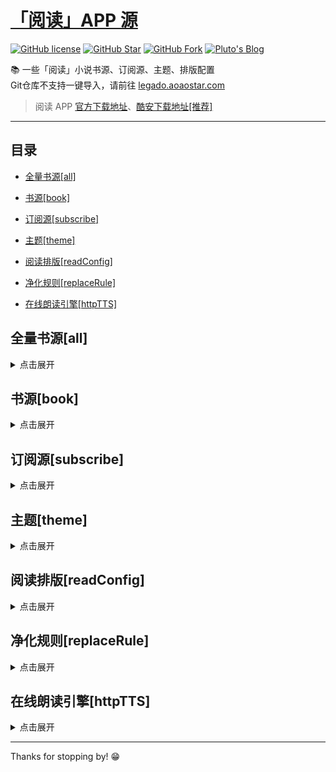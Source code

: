 # [「阅读」APP 源](https://legado.aoaostar.com)

[![GitHub license](https://img.shields.io/badge/license-AGPL--3.0-orange?style=flat-square&color=0f6adb&logo=github)](https://github.com/aoaostar/legado/)
[![GitHub Star](https://img.shields.io/github/stars/aoaostar/legado.svg?style=flat-square&label=Star&color=0f6adb&logo=github)](https://github.com/aoaostar/legado/)
[![GitHub Fork](https://img.shields.io/github/forks/aoaostar/legado.svg?style=flat-square&label=Fork&color=0f6adb&logo=github)](https://github.com/aoaostar/legado/)
[![Pluto's Blog](https://img.shields.io/badge/%E5%8D%9A%E5%AE%A2-Pluto's%20Blog-d7b1bf?logo=Blogger&color=0f6adb)](https://blog.aoaostar.com)

📚 一些「阅读」小说书源、订阅源、主题、排版配置  
Git仓库不支持一键导入，请前往 [legado.aoaostar.com](https://legado.aoaostar.com)  

> 阅读 APP [官方下载地址](https://github.com/gedoor/legado/releases)、[酷安下载地址[推荐]](https://www.coolapk.com/apk/256030)

****

## 目录
    
*   [全量书源[all]](#全量书源_all)
            
*   [书源[book]](#书源_book)
            
*   [订阅源[subscribe]](#订阅源_subscribe)
            
*   [主题[theme]](#主题_theme)
            
*   [阅读排版[readConfig]](#阅读排版_readConfig)
            
*   [净化规则[replaceRule]](#净化规则_replaceRule)
            
*   [在线朗读引擎[httpTTS]](#在线朗读引擎_httpTTS)

<h2 id="全量书源_all">全量书源[all]</h2>
<details>
<summary>点击展开</summary>
            
* 全量书源 🔥
    + [访问直链](https://jihulab.com/aoaostar/legado/-/raw/release/cache/8274870a1493d7c4e51c41682a8d1e9500457826.json)
    + [一键导入](legado://import/bookSource?src=https://jihulab.com/aoaostar/legado/-/raw/release/cache/8274870a1493d7c4e51c41682a8d1e9500457826.json)
    + 上一次同步状态: 同步成功, 共 8132 条
    + 更新时间: 2023-10-10 08:43:45
    + 同步时间: 2023-10-10 08:43:45

****

* 全量书源 (服务端已校检) 🔥
    + [访问直链](https://jihulab.com/aoaostar/legado/-/raw/release/cache/3fc2c64c5489c491de6284dca2c2dfce7f551bc9.json)
    + [一键导入](legado://import/bookSource?src=https://jihulab.com/aoaostar/legado/-/raw/release/cache/3fc2c64c5489c491de6284dca2c2dfce7f551bc9.json)
    + 上一次同步状态: 同步成功, 共 7441 条
    + 更新时间: 2023-10-10 08:43:45
    + 同步时间: 2023-10-10 08:43:45

</details>

<h2 id="书源_book">书源[book]</h2>
<details>
<summary>点击展开</summary>
            
* XIU2精品书源 🔥
    + [访问直链](https://jihulab.com/aoaostar/legado/-/raw/release/cache/71e56d4f1d8f1bff61fdd3582ef7513600a9e108.json)
    + [一键导入](legado://import/bookSource?src=https://jihulab.com/aoaostar/legado/-/raw/release/cache/71e56d4f1d8f1bff61fdd3582ef7513600a9e108.json)
    + 上一次同步状态: 同步成功, 共 45 条
    + 更新时间: 2023-09-20 17:59:14
    + 同步时间: 2023-10-10 08:43:45

****

* 一程的书源合集 🔥
    + [访问直链](https://jihulab.com/aoaostar/legado/-/raw/release/cache/1b8256c78b385543b5e8aa6a0d7693c76f8e60d4.json)
    + [一键导入](legado://import/bookSource?src=https://jihulab.com/aoaostar/legado/-/raw/release/cache/1b8256c78b385543b5e8aa6a0d7693c76f8e60d4.json)
    + 上一次同步状态: 同步成功, 共 105 条
    + 更新时间: 2023-09-21 08:43:12
    + 同步时间: 2023-10-10 08:43:45

****

* 破冰书源 🔥
    + [访问直链](https://jihulab.com/aoaostar/legado/-/raw/release/cache/4dc410d1d0a674de21c5d869496efd60a7fcba7c.json)
    + [一键导入](legado://import/bookSource?src=https://jihulab.com/aoaostar/legado/-/raw/release/cache/4dc410d1d0a674de21c5d869496efd60a7fcba7c.json)
    + 上一次同步状态: 同步成功, 共 128 条
    + 更新时间: 2023-09-20 17:59:14
    + 同步时间: 2023-10-10 08:43:45

****

* 酷安@三舞313书源 🔥
    + [访问直链](https://jihulab.com/aoaostar/legado/-/raw/release/cache/edeb9b5490b7028906ad3cd2c2b7404b2e4052b9.json)
    + [一键导入](legado://import/bookSource?src=https://jihulab.com/aoaostar/legado/-/raw/release/cache/edeb9b5490b7028906ad3cd2c2b7404b2e4052b9.json)
    + 上一次同步状态: 同步成功, 共 1554 条
    + 更新时间: 2023-09-20 17:59:14
    + 同步时间: 2023-10-10 08:43:45

****

* 酷安@开源阅读软件 🔥
    + [访问直链](https://jihulab.com/aoaostar/legado/-/raw/release/cache/290e0bb1f148e963941fade280a938df81b374b7.json)
    + [一键导入](legado://import/bookSource?src=https://jihulab.com/aoaostar/legado/-/raw/release/cache/290e0bb1f148e963941fade280a938df81b374b7.json)
    + 上一次同步状态: 同步成功, 共 2117 条
    + 更新时间: 2023-09-20 17:59:14
    + 同步时间: 2023-10-10 08:43:45

****

* namofree的书源
    + [访问直链](https://jihulab.com/aoaostar/legado/-/raw/release/cache/346da4b785d3dd5aed990a553e10d03d1ececec4.json)
    + [一键导入](legado://import/bookSource?src=https://jihulab.com/aoaostar/legado/-/raw/release/cache/346da4b785d3dd5aed990a553e10d03d1ececec4.json)
    + 上一次同步状态: 同步成功
    + 更新时间: 2023-09-20 17:59:14
    + 同步时间: 2023-10-10 08:43:45

****

* 风停在了窗边
    + [访问直链](https://jihulab.com/aoaostar/legado/-/raw/release/cache/dcd89a1b0f22e088a394d9406ad869a673ac508b.json)
    + [一键导入](legado://import/bookSource?src=https://jihulab.com/aoaostar/legado/-/raw/release/cache/dcd89a1b0f22e088a394d9406ad869a673ac508b.json)
    + 上一次同步状态: 同步成功, 共 22 条
    + 更新时间: 2023-09-21 08:43:12
    + 同步时间: 2023-10-10 08:43:45

****

* 破冰有声书源
    + [访问直链](https://jihulab.com/aoaostar/legado/-/raw/release/cache/fc28a47b1f7708cec14b586981f4be76e30d20c8.json)
    + [一键导入](legado://import/bookSource?src=https://jihulab.com/aoaostar/legado/-/raw/release/cache/fc28a47b1f7708cec14b586981f4be76e30d20c8.json)
    + 上一次同步状态: 同步成功, 共 35 条
    + 更新时间: 2023-09-20 17:59:14
    + 同步时间: 2023-10-10 08:43:45

****

* 黄凡凡书源（酷安：梧桐半死清霜后）
    + [访问直链](https://jihulab.com/aoaostar/legado/-/raw/release/cache/acfe3dce38979f84578809822d05a19d35687041.json)
    + [一键导入](legado://import/bookSource?src=https://jihulab.com/aoaostar/legado/-/raw/release/cache/acfe3dce38979f84578809822d05a19d35687041.json)
    + 上一次同步状态: 同步成功, 共 295 条
    + 更新时间: 2023-09-20 17:59:14
    + 同步时间: 2023-10-10 08:43:45

****

* 不世玄奇搜索引擎书源
    + [访问直链](https://jihulab.com/aoaostar/legado/-/raw/release/cache/681453f11a1d44b332b52155b7818f762009e137.json)
    + [一键导入](legado://import/bookSource?src=https://jihulab.com/aoaostar/legado/-/raw/release/cache/681453f11a1d44b332b52155b7818f762009e137.json)
    + 上一次同步状态: 同步成功, 共 7 条
    + 更新时间: 2023-09-20 17:59:14
    + 同步时间: 2023-10-10 08:43:45

****

* FD源
    + [访问直链](https://jihulab.com/aoaostar/legado/-/raw/release/cache/ad8ebb2cc8d45593116f08b2df7e1f4f0953b618.json)
    + [一键导入](legado://import/bookSource?src=https://jihulab.com/aoaostar/legado/-/raw/release/cache/ad8ebb2cc8d45593116f08b2df7e1f4f0953b618.json)
    + 上一次同步状态: 同步成功
    + 更新时间: 2023-09-20 17:59:14
    + 同步时间: 2023-10-10 08:43:45

****

* 糖果超甜大佬的女频书源
    + [访问直链](https://jihulab.com/aoaostar/legado/-/raw/release/cache/6a2c6bb280c2508b7946a6fbe908e3208254f529.json)
    + [一键导入](legado://import/bookSource?src=https://jihulab.com/aoaostar/legado/-/raw/release/cache/6a2c6bb280c2508b7946a6fbe908e3208254f529.json)
    + 上一次同步状态: 同步成功
    + 更新时间: 2023-09-20 17:59:14
    + 同步时间: 2023-10-10 08:43:45

****

* 关耳大佬的女频书源
    + [访问直链](https://jihulab.com/aoaostar/legado/-/raw/release/cache/c495b2f09c55df7acec91eb34588e78b1add7908.json)
    + [一键导入](legado://import/bookSource?src=https://jihulab.com/aoaostar/legado/-/raw/release/cache/c495b2f09c55df7acec91eb34588e78b1add7908.json)
    + 上一次同步状态: 同步成功
    + 更新时间: 2023-09-20 17:59:14
    + 同步时间: 2023-10-10 08:43:45

****

* 历史归档源
    + [访问直链](https://jihulab.com/aoaostar/legado/-/raw/release/cache/0a189226b495a6b15c57acc06177ee15db8cd33c.json)
    + [一键导入](legado://import/bookSource?src=https://jihulab.com/aoaostar/legado/-/raw/release/cache/0a189226b495a6b15c57acc06177ee15db8cd33c.json)
    + 上一次同步状态: 同步成功, 共 3897 条
    + 更新时间: 2023-09-20 17:59:14
    + 同步时间: 2023-10-10 08:43:45

</details>

<h2 id="订阅源_subscribe">订阅源[subscribe]</h2>
<details>
<summary>点击展开</summary>
            
* 阅读APP源 - AOAOSTAR 🔥
    + [访问直链](https://jihulab.com/aoaostar/legado/-/raw/release/cache/63d0b3cc07cad9caf599b192007b26a858a57758.json)
    + [一键导入](legado://import/rssSource?src=https://jihulab.com/aoaostar/legado/-/raw/release/cache/63d0b3cc07cad9caf599b192007b26a858a57758.json)
    + 上一次同步状态: 同步成功, 共 1 条
    + 更新时间: 2023-09-20 17:59:14
    + 同步时间: 2023-10-10 08:43:45

****

* 阅读APP使用文档 🔥
    + [访问直链](https://jihulab.com/aoaostar/legado/-/raw/release/cache/948a5dda4c31f13d06e19710de5e1f4db09f834a.json)
    + [一键导入](legado://import/rssSource?src=https://jihulab.com/aoaostar/legado/-/raw/release/cache/948a5dda4c31f13d06e19710de5e1f4db09f834a.json)
    + 上一次同步状态: 同步成功, 共 1 条
    + 更新时间: 2023-09-20 17:59:14
    + 同步时间: 2023-10-10 08:43:45

</details>

<h2 id="主题_theme">主题[theme]</h2>
<details>
<summary>点击展开</summary>
            
* 微信阅读 - 日间 🔥
    + [访问直链](https://jihulab.com/aoaostar/legado/-/raw/release/cache/9b7fda4e29764dbccc4e2cb03473e31a8f05a039.json)
    + [一键导入](legado://import/theme?src=https://jihulab.com/aoaostar/legado/-/raw/release/cache/9b7fda4e29764dbccc4e2cb03473e31a8f05a039.json)
    + 上一次同步状态: 同步成功
    + 更新时间: 2023-09-20 17:59:14
    + 同步时间: 2023-10-10 08:43:45

****

* 微信阅读 - 夜间 🔥
    + [访问直链](https://jihulab.com/aoaostar/legado/-/raw/release/cache/7952e4d923a0f78ed8f1d5b9f0d2cec0e03d4e0c.json)
    + [一键导入](legado://import/theme?src=https://jihulab.com/aoaostar/legado/-/raw/release/cache/7952e4d923a0f78ed8f1d5b9f0d2cec0e03d4e0c.json)
    + 上一次同步状态: 同步成功
    + 更新时间: 2023-09-20 17:59:14
    + 同步时间: 2023-10-10 08:43:45

****

* 厚墨 - 日间 🔥
    + [访问直链](https://jihulab.com/aoaostar/legado/-/raw/release/cache/287f13254783ab615fc798407b00398237176a31.json)
    + [一键导入](legado://import/theme?src=https://jihulab.com/aoaostar/legado/-/raw/release/cache/287f13254783ab615fc798407b00398237176a31.json)
    + 上一次同步状态: 同步成功
    + 更新时间: 2023-09-20 17:59:14
    + 同步时间: 2023-10-10 08:43:45

****

* 厚墨 - 日间 🔥
    + [访问直链](https://jihulab.com/aoaostar/legado/-/raw/release/cache/27aaaa28ac0b5be974245da5fb4792571e48e83e.json)
    + [一键导入](legado://import/theme?src=https://jihulab.com/aoaostar/legado/-/raw/release/cache/27aaaa28ac0b5be974245da5fb4792571e48e83e.json)
    + 上一次同步状态: 同步成功
    + 更新时间: 2023-09-20 17:59:14
    + 同步时间: 2023-10-10 08:43:45

</details>

<h2 id="阅读排版_readConfig">阅读排版[readConfig]</h2>
<details>
<summary>点击展开</summary>
            
* 番茄小说 🔥
    + [访问直链](https://jihulab.com/aoaostar/legado/-/raw/release/cache/e7ee77056b538597f95c69c60bcd4a9d1eb83881.zip)
    + [一键导入](legado://import/readConfig?src=https://jihulab.com/aoaostar/legado/-/raw/release/cache/e7ee77056b538597f95c69c60bcd4a9d1eb83881.zip)
    + 上一次同步状态: 同步成功
    + 更新时间: 2023-10-10 08:43:45
    + 同步时间: 2023-10-10 08:43:45

</details>

<h2 id="净化规则_replaceRule">净化规则[replaceRule]</h2>
<details>
<summary>点击展开</summary>
            
* 乌云净化 🔥
    + [访问直链](https://jihulab.com/aoaostar/legado/-/raw/release/cache/19b93ed3f79c772f87205d8a295d44eca787b2f8.json)
    + [一键导入](legado://import/replaceRule?src=https://jihulab.com/aoaostar/legado/-/raw/release/cache/19b93ed3f79c772f87205d8a295d44eca787b2f8.json)
    + 上一次同步状态: 同步成功, 共 20 条
    + 更新时间: 2023-09-20 17:59:14
    + 同步时间: 2023-10-10 08:43:45

</details>

<h2 id="在线朗读引擎_httpTTS">在线朗读引擎[httpTTS]</h2>
<details>
<summary>点击展开</summary>
            
* 酷安@三舞313听书TTS合集 🔥
    + [访问直链](https://jihulab.com/aoaostar/legado/-/raw/release/cache/763ad54fc070c1e6595557c77ef8f5eb688ab6ed.json)
    + [一键导入](legado://import/httpTTS?src=https://jihulab.com/aoaostar/legado/-/raw/release/cache/763ad54fc070c1e6595557c77ef8f5eb688ab6ed.json)
    + 上一次同步状态: 同步成功, 共 84 条
    + 更新时间: 2023-09-20 17:59:14
    + 同步时间: 2023-10-10 08:43:45

****

* 月下自酌听书TTS合集
    + [访问直链](https://jihulab.com/aoaostar/legado/-/raw/release/cache/9549a45b8e1d23f7cf54b392b9ae5a9b5b501744.json)
    + [一键导入](legado://import/httpTTS?src=https://jihulab.com/aoaostar/legado/-/raw/release/cache/9549a45b8e1d23f7cf54b392b9ae5a9b5b501744.json)
    + 上一次同步状态: 同步成功, 共 56 条
    + 更新时间: 2023-09-20 17:59:14
    + 同步时间: 2023-10-10 08:43:45

****

* 暗香听书TTS合集
    + [访问直链](https://jihulab.com/aoaostar/legado/-/raw/release/cache/0e3a9842132d72c27201a084e5258c2ce043d1a6.json)
    + [一键导入](legado://import/httpTTS?src=https://jihulab.com/aoaostar/legado/-/raw/release/cache/0e3a9842132d72c27201a084e5258c2ce043d1a6.json)
    + 上一次同步状态: 同步成功, 共 37 条
    + 更新时间: 2023-09-20 17:59:14
    + 同步时间: 2023-10-10 08:43:45

****

* 千仞云听书TTS合集
    + [访问直链](https://jihulab.com/aoaostar/legado/-/raw/release/cache/36cbb4d38c713aaa8e3a6e2c1b5e2e5dcb3b82a3.json)
    + [一键导入](legado://import/httpTTS?src=https://jihulab.com/aoaostar/legado/-/raw/release/cache/36cbb4d38c713aaa8e3a6e2c1b5e2e5dcb3b82a3.json)
    + 上一次同步状态: 同步成功, 共 80 条
    + 更新时间: 2023-09-20 17:59:14
    + 同步时间: 2023-10-10 08:43:45

****

* 酷安@墨迹染流年分享的姬鲁听书TTS合集
    + [访问直链](https://jihulab.com/aoaostar/legado/-/raw/release/cache/9bc7d983b3051c84b288adbfe3c4fd0bee91e6fb.json)
    + [一键导入](legado://import/httpTTS?src=https://jihulab.com/aoaostar/legado/-/raw/release/cache/9bc7d983b3051c84b288adbfe3c4fd0bee91e6fb.json)
    + 上一次同步状态: 同步成功, 共 24 条
    + 更新时间: 2023-09-20 17:59:14
    + 同步时间: 2023-10-10 08:43:45

****

* 酷安@纵横不败大佬TTS听书源更新
    + [访问直链](https://jihulab.com/aoaostar/legado/-/raw/release/cache/9549a45b8e1d23f7cf54b392b9ae5a9b5b501744.json)
    + [一键导入](legado://import/httpTTS?src=https://jihulab.com/aoaostar/legado/-/raw/release/cache/9549a45b8e1d23f7cf54b392b9ae5a9b5b501744.json)
    + 上一次同步状态: 同步成功, 共 56 条
    + 更新时间: 2023-09-20 17:59:14
    + 同步时间: 2023-10-10 08:43:45

</details>

****

Thanks for stopping by! 😁